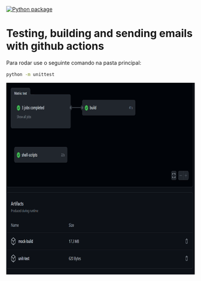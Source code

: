 [![Python package](https://github.com/leonardosblang/c214_mock_github_actions/actions/workflows/python-package.yml/badge.svg)](https://github.com/leonardosblang/c214_mock_github_actions/actions/workflows/python-package.yml)


# Testing, building and sending emails with github actions

Para rodar use o seguinte comando na pasta principal:

   ```bash
   python -m unittest 

   ```
<p align="center">
  <img height="512" src="images/imagem1.png" />
</p>
